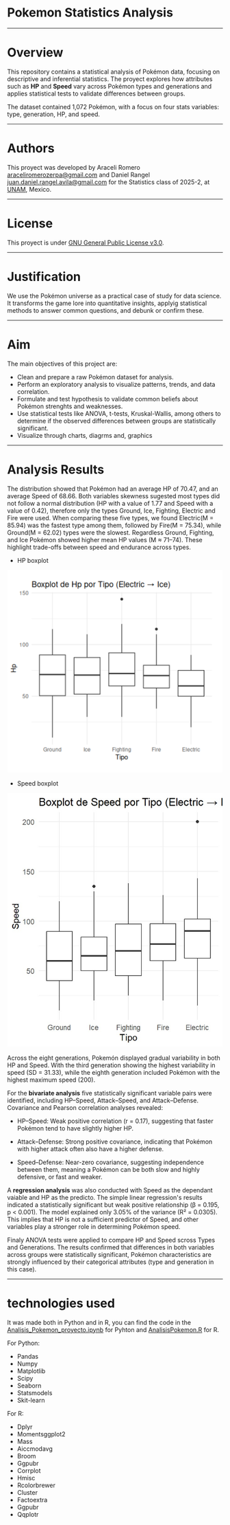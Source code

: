 # Pokemon Statistics Analysis

---

# Overview 

This repository contains a statistical analysis of Pokémon data, focusing on descriptive and inferential statistics. The proyect explores how attributes such as **HP** and **Speed** vary across Pokémon types and generations and applies statistical tests to validate differences between groups. 

The dataset contained 1,072 Pokémon, with a focus on four stats variables: type, generation, HP, and speed.  

---

# Authors 

This proyect was developed by Araceli Romero araceliromerozerpa@gmail.com and Daniel Rangel juan.daniel.rangel.avila@gmail.com for the Statistics class of 2025-2, at [UNAM](https://www.unam.mx/), Mexico. 

---

# License 

This proyect is under [GNU General Public License v3.0](https://www.gnu.org/licenses/gpl-3.0.html).

---

# Justification

We use the Pokémon universe as a practical case of study for data science. It transforms the game lore into quantitative insights, applyig statistical methods to answer common questions, and debunk or confirm these. 

---

# Aim

The main objectives of this project are:
- Clean and prepare a raw Pokémon dataset for analysis.
- Perform an exploratory analysis to visualize patterns, trends, and data correlation.
- Formulate and test hypothesis to validate common beliefs about Pokémon strenghts and weaknesses. 
- Use statistical tests like ANOVA, t-tests, Kruskal-Wallis, among others to determine if the observed differences between groups are statistically significant. 
- Visualize through charts, diagrms and, graphics 

---

# Analysis Results 

The distribution showed that Pokémon had an average HP of 70.47, and an average Speed of 68.66. Both variables skewness sugested most types did not follow a normal distribution (HP with a value of 1.77 and Speed with a value of 0.42), therefore only the types Ground, Ice, Fighting, Electric and Fire were used. When comparing these five types, we found Electric(M = 85.94) was the fastest type among them, followed by Fire(M = 75.34), while Ground(M = 62.02) types were the slowest. Regardless Ground, Fighting, and Ice Pokémon showed higher mean HP values (M ≈ 71–74). These  highlight trade-offs between speed and endurance across types.

- HP boxplot 
<p align="center"> <img src="img/Boxplot_HP.png" alt="HP boxplot" width="600"/> </p>

- Speed boxplot 
<p align="center"> <img src="img/Boxplot_Speed.png" alt="Speed boxplot" width="600"/> </p>

Across the eight generations, Pokemón displayed gradual variability in both HP and Speed. With the third generation showing the highest variability in speed (SD = 31.33), while the eighth generation included Pokémon with the highest maximum speed (200).  

For the **bivariate analysis** five statistically significant variable pairs were identified, including HP–Speed, Attack–Speed, and Attack–Defense. Covariance and Pearson correlation analyses revealed:

- HP–Speed: Weak positive correlation (r = 0.17), suggesting that faster Pokémon tend to have slightly higher HP.

- Attack–Defense: Strong positive covariance, indicating that Pokémon with higher attack often also have a higher defense.

- Speed–Defense: Near-zero covariance, suggesting independence between them, meaning a Pokémon can be both slow and highly defensive, or fast and weaker.

A **regression analysis** was also conducted with Speed as the dependant vaiable and HP as the predicto. The simple linear regression's results indicated a statistically significant but weak positive relationship (β = 0.195, p < 0.001). The model explained only 3.05% of the variance (R² = 0.0305). This implies that HP is not a sufficient predictor of Speed, and other variables play a stronger role in determining Pokémon speed.

Finaly ANOVA tests were applied to compare HP and Speed scross Types and Generations. The results confirmed that differences in both variables across groups were statistically significant, Pokémon characteristics are strongly influenced by their categorical attributes (type and generation in this case).

---

# technologies used  

It was made both in Python and in R, you can find the code in the [Analisis_Pokemon_proyecto.ipynb](https://github.com/Marzerp/Pokemon_Statistics/blob/main/Analisis_Pokemon_proyecto.ipynb) for Pyhton and [AnalisisPokemon.R](https://github.com/Marzerp/Pokemon_Statistics/blob/main/AnalisisPokemon.R) for R. 

For Python:
- Pandas
- Numpy
- Matplotlib
- Scipy
- Seaborn
- Statsmodels
- Skit-learn

For R:
- Dplyr
- Momentsggplot2
- Mass
- Aiccmodavg
- Broom
- Ggpubr
- Corrplot
- Hmisc
- Rcolorbrewer
- Cluster
- Factoextra
- Ggpubr
- Qqplotr










